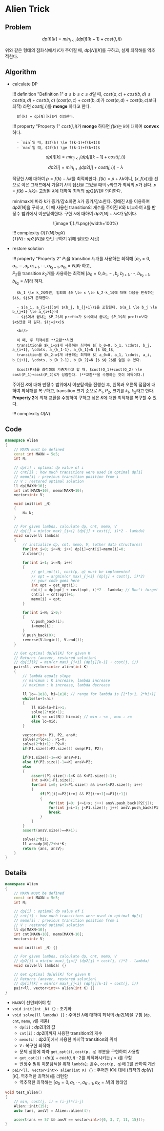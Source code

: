 # Alien Trick

## Problem

$$dp[i][k] = min_{j<i} (dp[j][k-1] + cost(j, i))$$

위와 같은 형태의 점화식에서 $K$가 주어질 때, $dp[N][K]$를 구하고, 실제 최적해를 역추적한다.

## Algorithm

- calculate DP

    !!! definition "Definition 1"
        $a \le b \le c \le d$일 때, $cost(a, c) + cost(b, d) \le cost(a, d) + cost(b, c)$ ($cost(a, c) + cost(b, d)$가 $cost(a, d) + cost(b, c)$보다 최적) 라면 $cost(j, i)$를 **monge** 하다고 한다.

        $f(k) = dp[N][k]$라 정의한다.

    !!! property "Property 1"
        $cost(j, i)$가 **monge** 하다면 $f(k)$는 $k$에 대하여 **convex** 하다.

        - `min`일 때, $2f(k) \le f(k-1)+f(k+1)$
        - `max`일 때, $2f(k) \ge f(k-1)+f(k+1)$

    $$dp[i][k] = min_{j<i} (dp[j][k-1] + cost(j, i))$$

    $$dp2[i] = min_{j<i} (dp2[j] + cost(j, i)) - \lambda$$

    적당한 $\lambda$에 대하여 $p=f(k)-\lambda k$를 최적화한다.
    $f(k)=p + \lambda k$이니, $(x, f(x))$를 선으로 이은 그래프에서 기울기 $\lambda$의 접선을 그었을 때의 $y$좌표가 최적의 $p$가 된다.
    $p=f(k)-\lambda k$는 고정된 $\lambda$에 대하여 최적의 $dp2[N]$을 의미한다.
    
    min/max에 따라 $k$가 증가/감소하면 $\lambda$가 증가/감소한다.
    정해진 $\lambda$를 이용하여 $dp2[N]$을 구하고, 이 때 사용한 transition의 개수를 주어진 $K$와 비교하여 $\lambda$를 반정수 범위에서 이분탐색한다.
    구한 $\lambda$에 대하여 $dp2[N]+\lambda K$가 답이다.

    <center>
    ![image 1](./1.png){width=100%}
    </center>

    !!! complexity
        $O(T(N)logX)$  
        ($T(N)$ : $dp2[N]$을 한번 구하기 위해 필요한 시간)

- restore solution

    !!! property "Property 2"
        $P_1$을 transition $k_1$개를 사용하는 최적해 $[ a_0=0, a_1, \cdots, a_i, a_{i+1}, \cdots, a_{k_1-1}, a_{k_1}=N ]$라 하고,  
        $P_2$을 transition $k_2$개를 사용하는 최적해 $[ b_0=0, b_1, \cdots, b_j, b_{j+1}, \cdots, b_{k_2-1}, b_{k_2}=N ]$라 하자.

        $k_1 \le k_2$라면, 임의의 $0 \le x \le k_2-k_1$에 대해 다음을 만족하는 $i$, $j$가 존재한다.

        - $(a_i, a_{i+1})$이 $(b_j, b_{j+1})$을 포함한다. $(a_i \le b_j \le b_{j+1} \le a_{i+1})$
        - $j$에서 끝나는 $P_2$의 prefix가 $i$에서 끝나는 $P_1$의 prefix보다 $x$만큼 더 길다. $(j=i+x)$

        <br/>

        이 때, 두 최적해를 **교환**하면  
        transition을 $k_1+x$개 사용하는 최적해 $[ b_0=0, b_1, \cdots, b_j, a_{i+1}, \cdots, a_{k_1-1}, a_{k_1}=N ]$ $Q_1$,  
        transition을 $k_2-x$개 사용하는 최적해 $[ a_0=0, a_1, \cdots, a_i, b_{j+1}, \cdots, b_{k_2-1}, b_{k_2}=N ]$ $Q_2$를 얻을 수 있다.

        $cost(P)$를 최적해의 가중치라고 할 때, $cost(Q_1)+cost(Q_2) \le cost(P_1)+cost(P_2)$가 성립한다. (**교환**을 수행하는 것이 이득이다.)
    
    주어진 $K$에 대해 반정수 범위에서 이분탐색을 진행한 후, 왼쪽과 오른쪽 접점에 대하여 최적해를 복구하고, transition 크기 순으로 $P_1$, $P_2$, 크기를 $k_1$, $k_2$라고 한다.
    **Property 2**에 의해 교환을 수행하여 구하고 싶은 $K$에 대한 최적해를 복구할 수 있다.

    !!! complexity
        $O(N)$  

## Code

``` cpp linenums="1" title="alien.cpp"
namespace Alien
{
    // MAXN must be defined
    const int MAXN = 5e5;
    int N;
    
    // dp[i] : optimal dp value of i
    // cnt[i] : how much transitions were used in optimal dp[i]
    // memo[i] : previous transition position from i
    // V : restored optimal solution
    ll dp[MAXN+10];
    int cnt[MAXN+10], memo[MAXN+10];
    vector<int> V;

    void init(int _N)
    {
        N=_N;
    }

    // For given lambda, calculate dp, cnt, memo, V
    // dp[i] = min(or max)_{j<i} (dp[j] + cost(j, i)*2 - lambda) 
    void solve(ll lambda)
    {
        // initialize dp, cnt, memo, V, (other data structures)
        for(int i=0; i<=N; i++) dp[i]=cnt[i]=memo[i]=0;
        V.clear();

        for(int i=1; i<=N; i++)
        {
            // get_opt(i), cost(p, q) must be implemented
            // opt = argmin(or max)_{j<i} (dp[j] + cost(j, i)*2)
            // your code goes here
            int opt = get_opt(i);
            dp[i] = dp[opt] + cost(opt, i)*2 - lambda; // Don't forget *2
            cnt[i] = cnt[opt]+1;
            memo[i] = opt;
        }

        for(int i=N; i>0;)
        {
            V.push_back(i);
            i=memo[i];
        }
        V.push_back(0);
        reverse(V.begin(), V.end());
    }

    // Get optimal dp[N][K] for given K
    // Returns (answer, restored solution)
    // dp[i][k] = min(or max)_{j<i} (dp[j][k-1] + cost(j, i))
    pair<ll, vector<int>> alien(int K)
    {
        // lambda equals slope
        // minimum : K increase, lambda increase
        // maximum : k increase, lambda decrease

        ll lo=-1e18, hi=1e18; // range for lambda is [2*lo+1, 2*hi+1]
        while(lo+1<hi)
        {
            ll mid=lo+hi>>1;
            solve(2*mid+1);
            if(K <= cnt[N]) hi=mid; // min : <= , max : >=
            else lo=mid;
        }
        
        vector<int> P1, P2, ansV;
        solve(2*lo+1); P1=V;
        solve(2*hi+1); P2=V;
        if(P1.size()>P2.size()) swap(P1, P2);

        if(P1.size()-1==K) ansV=P1;
        else if(P2.size()-1==K) ansV=P2;
        else
        {
            assert(P1.size()-1<K && K<P2.size()-1);
            int x=K+1-P1.size();
            for(int i=0; i+1<P1.size() && i+x+1<P2.size(); i++)
            {
                if(P1[i]<=P2[i+x] && P2[i+x+1]<=P1[i+1])
                {
                    for(int j=0; j<=i+x; j++) ansV.push_back(P2[j]);
                    for(int j=i+1; j<P1.size(); j++) ansV.push_back(P1[j]);
                    break;
                }
            }
        }
        assert(ansV.size()==K+1);

        solve(2*hi);
        ll ans=dp[N]/2+hi*K;
        return {ans, ansV};
    }
}
```

## Details

``` cpp linenums="1" title="template"
namespace Alien
{
    // MAXN must be defined
    const int MAXN = 5e5;
    int N;
    
    // dp[i] : optimal dp value of i
    // cnt[i] : how much transitions were used in optimal dp[i]
    // memo[i] : previous transition position from i
    // V : restored optimal solution
    ll dp[MAXN+10];
    int cnt[MAXN+10], memo[MAXN+10];
    vector<int> V;

    void init(int _N) {}

    // For given lambda, calculate dp, cnt, memo, V
    // dp2[i] = min(or max)_{j<i} (dp2[j] + cost(j, i)*2 - lambda) 
    void solve(ll lambda) {}

    // Get optimal dp[N][K] for given K
    // Returns (answer, restored solution)
    // dp[i][k] = min(or max)_{j<i} (dp[j][k-1] + cost(j, i))
    pair<ll, vector<int>> alien(int K) {}
}
```

- `MAXN`이 선언되어야 함
- `void init(int _N) {}` : 초기화
- `void solve(ll lambda) {}` : 주어진 $\lambda$에 대하여 최적의 $dp2[N]$을 구함 (`dp`, `cnt`, `memo`, `V`를 채움)
    - `dp[i]` : $dp2[i]$의 값
    - `cnt[i]` : $dp2[i]$까지 사용한 transition의 개수
    - `memo[i]` : $dp2[i]$에서 사용한 마지막 transition의 위치
    - `V` : 복구한 최적해
    - 문제 상황에 따라 `get_opt(i)`, `cost(p, q)` 부분을 구현하여 사용함
    - `get_opt(i)` : $dp[j] + cost(j, i) \cdot 2$를 최적화시키는 $j<i$를 구함
    - 반정수 범위 이분탐색을 위해 `lambda`는 홀수, `cost(p, q)`에 2를 곱하여 계산
- `pair<ll, vector<int>> alien(int K) {}` : 주어진 $K$에 대해 (최적의 $dp[N][K]$, 역추적한 최적해)를 리턴함
    - 역추적한 최적해는 $[a_0=0, a_1, \cdots, a_{K-1}, a_K=N]$의 형태임

``` cpp linenums="1" title="example"
void test_alien()
{
    // min, cost(j, i) = (i-j)*(i-j)
    Alien::init(15);
    auto [ans, ansV] = Alien::alien(4);

    assert(ans == 57 && ansV == vector<int>({0, 3, 7, 11, 15}));
}
```